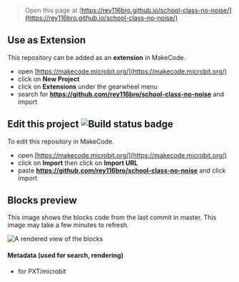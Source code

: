 
> Open this page at [https://rey116bro.github.io/school-class-no-noise/](https://rey116bro.github.io/school-class-no-noise/)

## Use as Extension

This repository can be added as an **extension** in MakeCode.

* open [https://makecode.microbit.org/](https://makecode.microbit.org/)
* click on **New Project**
* click on **Extensions** under the gearwheel menu
* search for **https://github.com/rey116bro/school-class-no-noise** and import

## Edit this project ![Build status badge](https://github.com/rey116bro/school-class-no-noise/workflows/MakeCode/badge.svg)

To edit this repository in MakeCode.

* open [https://makecode.microbit.org/](https://makecode.microbit.org/)
* click on **Import** then click on **Import URL**
* paste **https://github.com/rey116bro/school-class-no-noise** and click import

## Blocks preview

This image shows the blocks code from the last commit in master.
This image may take a few minutes to refresh.

![A rendered view of the blocks](https://github.com/rey116bro/school-class-no-noise/raw/master/.github/makecode/blocks.png)

#### Metadata (used for search, rendering)

* for PXT/microbit
<script src="https://makecode.com/gh-pages-embed.js"></script><script>makeCodeRender("{{ site.makecode.home_url }}", "{{ site.github.owner_name }}/{{ site.github.repository_name }}");</script>
